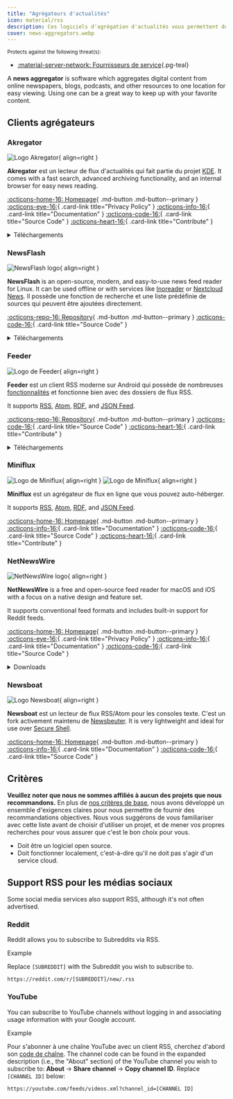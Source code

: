 ```yaml
---
title: "Agrégateurs d'actualités"
icon: material/rss
description: Ces logiciels d'agrégation d'actualités vous permettent de suivre vos blogs et sites d'information préférés en utilisant des normes internet telles que RSS.
cover: news-aggregators.webp
---
```


<small>Protects against the following threat(s):</small>

- [:material-server-network: Fournisseurs de service](basics/common-threats.md#privacy-from-service-providers ""){.pg-teal}

A **news aggregator** is software which aggregates digital content from online newspapers, blogs, podcasts, and other resources to one location for easy viewing. Using one can be a great way to keep up with your favorite content.

## Clients agrégateurs

### Akregator

<div class="admonition recommendation" markdown>

![Logo Akregator](assets/img/news-aggregators/akregator.svg){ align=right }

**Akregator** est un lecteur de flux d'actualités qui fait partie du projet [KDE](https://kde.org). It comes with a fast search, advanced archiving functionality, and an internal browser for easy news reading.

[:octicons-home-16: Homepage](https://apps.kde.org/akregator){ .md-button .md-button--primary }
[:octicons-eye-16:](https://kde.org/privacypolicy-apps){ .card-link title="Privacy Policy" }
[:octicons-info-16:](https://docs.kde.org/?application=akregator){ .card-link title="Documentation" }
[:octicons-code-16:](https://invent.kde.org/pim/akregator){ .card-link title="Source Code" }
[:octicons-heart-16:](https://kde.org/community/donations){ .card-link title="Contribute" }

<details class="downloads" markdown>
<summary>Téléchargements</summary>

- [:simple-flathub: Flathub](https://flathub.org/apps/details/org.kde.akregator)

</details>

</div>

### NewsFlash

<div class="admonition recommendation" markdown>

![NewsFlash logo](assets/img/news-aggregators/newsflash.png){ align=right }

**NewsFlash** is an open-source, modern, and easy-to-use news feed reader for Linux. It can be used offline or with services like [Inoreader](https://inoreader.com) or [Nextcloud News](https://apps.nextcloud.com/apps/news). Il possède une fonction de recherche et une liste prédéfinie de sources qui peuvent être ajoutées directement.

[:octicons-repo-16: Repository](https://gitlab.com/news-flash/news_flash_gtk#newsflash){ .md-button .md-button--primary }
[:octicons-code-16:](https://gitlab.com/news-flash/news_flash_gtk){ .card-link title="Source Code" }

<details class="downloads" markdown>
<summary>Téléchargements</summary>

- [:simple-flathub: Flathub](https://flathub.org/apps/io.gitlab.news_flash.NewsFlash)

</details>

</div>

### Feeder

<div class="admonition recommendation" markdown>

![Logo de Feeder](assets/img/news-aggregators/feeder.png){ align=right }

**Feeder** est un client RSS moderne sur Android qui possède de nombreuses [fonctionnalités](https://github.com/spacecowboy/Feeder#features) et fonctionne bien avec des dossiers de flux RSS.

It supports [RSS](https://en.wikipedia.org/wiki/RSS), [Atom](https://en.wikipedia.org/wiki/Atom_(Web_standard)), [RDF](https://en.wikipedia.org/wiki/RDF%2FXML), and [JSON Feed](https://en.wikipedia.org/wiki/JSON_Feed).

[:octicons-repo-16: Repository](https://github.com/spacecowboy/Feeder#readme){ .md-button .md-button--primary }
[:octicons-code-16:](https://github.com/spacecowboy/Feeder){ .card-link title="Source Code" }
[:octicons-heart-16:](https://ko-fi.com/spacecowboy){ .card-link title="Contribute" }

<details class="downloads" markdown>
<summary>Téléchargements</summary>

- [:simple-googleplay: Google Play](https://play.google.com/store/apps/details?id=com.nononsenseapps.feeder.play)
- [:simple-github: GitHub](https://github.com/spacecowboy/Feeder/releases)

</details>

</div>

### Miniflux

<div class="admonition recommendation" markdown>

![Logo de Miniflux](assets/img/news-aggregators/miniflux.svg#only-light){ align=right }
![Logo de Miniflux](assets/img/news-aggregators/miniflux-dark.svg#only-dark){ align=right }

**Miniflux** est un agrégateur de flux en ligne que vous pouvez auto-héberger.

It supports [RSS](https://en.wikipedia.org/wiki/RSS), [Atom](https://en.wikipedia.org/wiki/Atom_(Web_standard)), [RDF](https://en.wikipedia.org/wiki/RDF%2FXML), and [JSON Feed](https://en.wikipedia.org/wiki/JSON_Feed).

[:octicons-home-16: Homepage](https://miniflux.app){ .md-button .md-button--primary }
[:octicons-info-16:](https://miniflux.app/docs/index#user-guide){ .card-link title="Documentation" }
[:octicons-code-16:](https://github.com/miniflux/v2){ .card-link title="Source Code" }
[:octicons-heart-16:](https://miniflux.app/#donations){ .card-link title="Contribute" }

</div>

### NetNewsWire

<div class="admonition recommendation" markdown>

![NetNewsWire logo](assets/img/news-aggregators/netnewswire.png){ align=right }

**NetNewsWire** is a free and open-source feed reader for macOS and iOS with a focus on a native design and feature set.

It supports conventional feed formats and includes built-in support for Reddit feeds.

[:octicons-home-16: Homepage](https://netnewswire.com){ .md-button .md-button--primary }
[:octicons-eye-16:](https://netnewswire.com/privacypolicy){ .card-link title="Privacy Policy" }
[:octicons-info-16:](https://netnewswire.com/help){ .card-link title="Documentation" }
[:octicons-code-16:](https://github.com/Ranchero-Software/NetNewsWire){ .card-link title="Source Code" }

<details class="downloads" markdown>
<summary>Downloads</summary>

- [:simple-appstore: App Store](https://apps.apple.com/app/id1480640210)
- [:simple-apple: macOS](https://netnewswire.com)

</details>

</div>

### Newsboat

<div class="admonition recommendation" markdown>

![Logo Newsboat](assets/img/news-aggregators/newsboat.svg){ align=right }

**Newsboat** est un lecteur de flux RSS/Atom pour les consoles texte. C'est un fork activement maintenu de [Newsbeuter](https://fr.wikipedia.org/wiki/Newsbeuter). It is very lightweight and ideal for use over [Secure Shell](https://en.wikipedia.org/wiki/Secure_Shell).

[:octicons-home-16: Homepage](https://newsboat.org){ .md-button .md-button--primary }
[:octicons-info-16:](https://newsboat.org/releases/2.38/docs/newsboat.html){ .card-link title="Documentation" }
[:octicons-code-16:](https://github.com/newsboat/newsboat){ .card-link title="Source Code" }

</div>

## Critères

**Veuillez noter que nous ne sommes affiliés à aucun des projets que nous recommandons.** En plus de [nos critères de base](about/criteria.md), nous avons développé un ensemble d'exigences claires pour nous permettre de fournir des recommandations objectives. Nous vous suggérons de vous familiariser avec cette liste avant de choisir d'utiliser un projet, et de mener vos propres recherches pour vous assurer que c'est le bon choix pour vous.

- Doit être un logiciel open source.
- Doit fonctionner localement, c'est-à-dire qu'il ne doit pas s'agir d'un service cloud.

## Support RSS pour les médias sociaux

Some social media services also support RSS, although it's not often advertised.

### Reddit

Reddit allows you to subscribe to Subreddits via RSS.

<div class="admonition example" markdown>
<p class="admonition-title">Example</p>

Replace `[SUBREDDIT]` with the Subreddit you wish to subscribe to.

```text
https://reddit.com/r/[SUBREDDIT]/new/.rss
```

</div>

### YouTube

You can subscribe to YouTube channels without logging in and associating usage information with your Google account.

<div class="admonition example" markdown>
<p class="admonition-title">Example</p>

Pour s'abonner à une chaîne YouTube avec un client RSS, cherchez d'abord son [code de chaîne](https://support.google.com/youtube/answer/6180214). The channel code can be found in the expanded description (i.e., the "About" section) of the YouTube channel you wish to subscribe to: **About** → **Share channel** → **Copy channel ID**. Replace `[CHANNEL ID]` below:

```text
https://youtube.com/feeds/videos.xml?channel_id=[CHANNEL ID]
```

</div>
